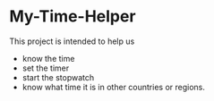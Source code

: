 # My-Time-Helper
This project is intended to help us
* know the time
* set the timer
* start the stopwatch 
* know what time it is in other countries or regions.
